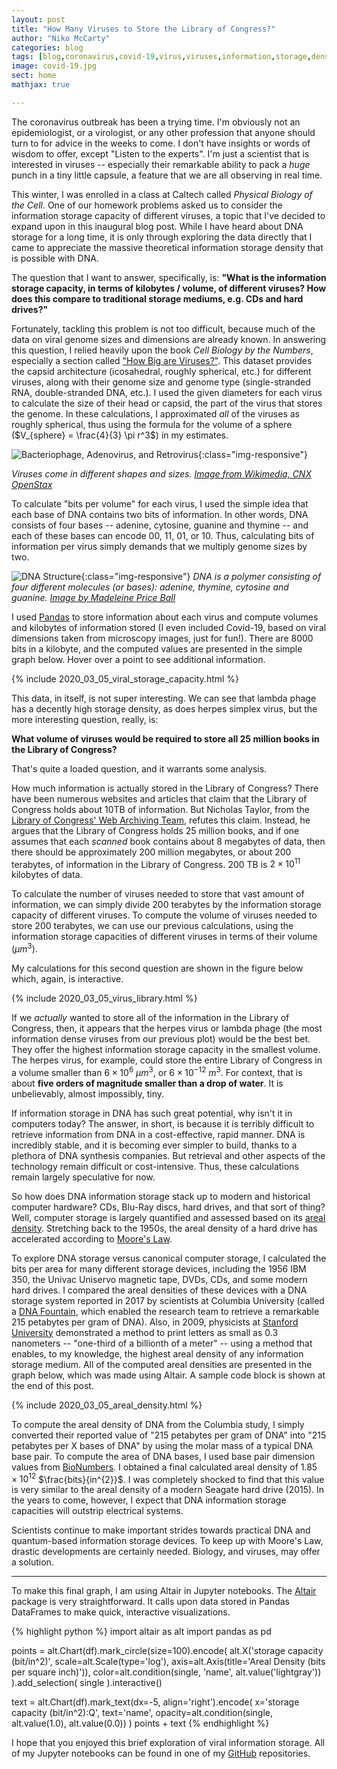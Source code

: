 ```yaml
---
layout: post
title: "How Many Viruses to Store the Library of Congress?"
author: "Niko McCarty"
categories: blog
tags: [blog,coronavirus,covid-19,virus,viruses,information,storage,density,data]
image: covid-19.jpg
sect: home
mathjax: true

---
```

The coronavirus outbreak has been a trying time. I'm obviously not an epidemiologist, or a virologist, or any other profession that anyone should turn to for advice in the weeks to come. I don't have insights or words of wisdom to offer, except "Listen to the experts". I'm just a scientist that is interested in viruses -- especially their remarkable ability to pack a _huge_ punch in a tiny little capsule, a feature that we are all observing in real time.

This winter, I was enrolled in a class at Caltech called _Physical Biology of the Cell_. One of our homework problems asked us to consider the information storage capacity of different viruses, a topic that I've decided to expand upon in this inaugural blog post. While I have heard about DNA storage for a long time, it is only through exploring the data directly that I came to appreciate the massive theoretical information storage density that is possible with DNA.

The question that I want to answer, specifically, is: **"What is the information storage capacity, in terms of kilobytes / volume, of different viruses? How does this compare to traditional storage mediums, e.g. CDs and hard drives?"**

Fortunately, tackling this problem is not too difficult, because much of the data on viral genome sizes and dimensions are already known. In answering this question, I relied heavily upon the book _Cell Biology by the Numbers_, especially a section called ["How Big are Viruses?"](http://book.bionumbers.org/how-big-are-viruses/). This dataset provides the capsid architecture (icosahedral, roughly spherical, etc.) for different viruses, along with their genome size and genome type (single-stranded RNA, double-stranded DNA, etc.). I used the given diameters for each virus to calculate the size of their head or capsid, the part of the virus that stores the genome. In these calculations, I approximated _all_ of the viruses as roughly spherical, thus using the formula for the volume of a sphere ($V_{sphere} = \frac{4}{3} \pi r^3$) in my estimates.

![Bacteriophage, Adenovirus, and Retrovirus](../assets/img/viruses_wikimedia.png){:class="img-responsive"}

_Viruses come in different shapes and sizes. [Image from Wikimedia, CNX OpenStax](https://commons.wikimedia.org/wiki/File:Figure_21_01_03.png)_

To calculate "bits per volume" for each virus, I used the simple idea that each base of DNA contains two bits of information. In other words, DNA consists of four bases -- adenine, cytosine, guanine and thymine -- and each of these bases can encode 00, 11, 01, or 10. Thus, calculating bits of information per virus simply demands that we multiply genome sizes by two.

![DNA Structure](../assets/img/DNA_structure.png){:class="img-responsive"}
_DNA is a polymer consisting of four different molecules (or bases): adenine, thymine, cytosine and guanine. [Image by Madeleine Price Ball](https://commons.wikimedia.org/wiki/File:DNA_chemical_structure.svg)_

I used [Pandas](https://pandas.pydata.org/) to store information about each virus and compute volumes and kilobytes of information stored (I even included Covid-19, based on viral dimensions taken from microscopy images, just for fun!). There are 8000 bits in a kilobyte, and the computed values are presented in the simple graph below. Hover over a point to see additional information.

{% include 2020_03_05_viral_storage_capacity.html %}

This data, in itself, is not super interesting. We can see that lambda phage has a decently high storage density, as does herpes simplex virus, but the more interesting question, really, is:

**What volume of viruses would be required to store all 25 million books in the Library of Congress?**

That's quite a loaded question, and it warrants some analysis. 

How much information is actually stored in the Library of Congress? There have been numerous websites and articles that claim that the Library of Congress holds about 10TB of information. But Nicholas Taylor, from the [Library of Congress' Web Archiving Team](https://blogs.loc.gov/thesignal/2011/07/transferring-libraries-of-congress-of-data/), refutes this claim. Instead, he argues that the Library of Congress holds 25 million books, and if one assumes that each _scanned_ book contains about 8 megabytes of data, then there should be approximately 200 million megabytes, or about 200 terabytes, of information in the Library of Congress. 200 TB is $2 \times 10^{11}$ kilobytes of data.

To calculate the number of viruses needed to store that vast amount of information, we can simply divide 200 terabytes by the information storage capacity of different viruses. To compute the volume of viruses needed to store 200 terabytes, we can use our previous calculations, using the information storage capacities of different viruses in terms of their volume ($\mu m^3$).

My calculations for this second question are shown in the figure below which, again, is interactive.

{% include 2020_03_05_virus_library.html %}

If we _actually_ wanted to store all of the information in the Library of Congress, then, it appears that the herpes virus or lambda phage (the most information dense viruses from our previous plot) would be the best bet. They offer the highest information storage capacity in the smallest volume. The herpes virus, for example, could store the entire Library of Congress in a volume smaller than $6 \times 10^{6}$ $\mu m^3$, or $6 \times 10^{-12}$ $m^3$. For context, that is about **five orders of magnitude smaller than a drop of water**. It is unbelievably, almost impossibly, tiny. 

If information storage in DNA has such great potential, why isn't it in computers today? The answer, in short, is because it is terribly difficult to retrieve information from DNA in a cost-effective, rapid manner. DNA is incredibly stable, and it is becoming ever simpler to build, thanks to a plethora of DNA synthesis companies. But retrieval and other aspects of the technology remain difficult or cost-intensive. Thus, these calculations remain largely speculative for now. 

So how does DNA information storage stack up to modern and historical computer hardware? CDs, Blu-Ray discs, hard drives, and that sort of thing? Well, computer storage is largely quantified and assessed based on its [areal density](https://en.wikipedia.org/wiki/Areal_density_(computer_storage)). Stretching back to the 1950s, the areal density of a hard drive has accelerated according to [Moore's Law](https://en.wikipedia.org/wiki/Moore%27s_law).

To explore DNA storage versus canonical computer storage, I calculated the bits per area for many different storage devices, including the 1956 IBM 350, the Univac Uniservo magnetic tape, DVDs, CDs, and some modern hard drives. I compared the areal densities of these devices with a DNA storage system reported in 2017 by scientists at Columbia University (called a [DNA Fountain](https://science.sciencemag.org/content/355/6328/950), which enabled the research team to retrieve a remarkable 215 petabytes per gram of DNA). Also, in 2009, physicists at [Stanford University](https://news.stanford.edu/news/2009/january28/small-012809.html) demonstrated a method to print letters as small as 0.3 nanometers -- "one-third of a billionth of a meter" -- using a method that enables, to my knowledge, the highest areal density of any information storage medium. All of the computed areal densities are presented in the graph below, which was made using Altair. A sample code block is shown at the end of this post.

{% include 2020_03_05_areal_density.html %}

To compute the areal density of DNA from the Columbia study, I simply converted their reported value of "215 petabytes per gram of DNA" into "215 petabytes per X bases of DNA" by using the molar mass of a typical DNA base pair. To compute the area of DNA bases, I used base pair dimension values from [BioNumbers](https://bionumbers.hms.harvard.edu/bionumber.aspx?&id=103777). I obtained a final calculated areal density of $1.85 \times 10^{12}$ $\frac{bits}{in^{2}}$. I was completely shocked to find that this value is very similar to the areal density of a modern Seagate hard drive (2015). In the years to come, however, I expect that DNA information storage capacities will outstrip electrical systems.

Scientists continue to make important strides towards practical DNA and quantum-based information storage devices. To keep up with Moore's Law, drastic developments are certainly needed. Biology, and viruses, may offer a solution.

____________________________________________________________

To make this final graph, I am using Altair in Jupyter notebooks. The [Altair](https://altair-viz.github.io/index.html) package is very straightforward. It calls upon data stored in Pandas DataFrames to make quick, interactive visualizations.


{% highlight python %}
import altair as alt
import pandas as pd

points = alt.Chart(df).mark_circle(size=100).encode(
    alt.X('storage capacity (bit/in^2)', scale=alt.Scale(type='log'), axis=alt.Axis(title='Areal Density (bits per square inch)')),
    color=alt.condition(single, 'name', alt.value('lightgray'))
).add_selection(
    single
).interactive()

text = alt.Chart(df).mark_text(dx=-5, align='right').encode(
    x='storage capacity (bit/in^2):Q',
    text='name',
    opacity=alt.condition(single, alt.value(1.0), alt.value(0.0))
)
points + text
{% endhighlight %}

I hope that you enjoyed this brief exploration of viral information storage. All of my Jupyter notebooks can be found in one of my [GitHub](https://github.com/nikomc/Interactives_Python) repositories.

